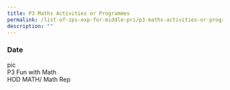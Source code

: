 ```yaml
---
title: P3 Maths Activities or Programmes
permalink: /list-of-zps-exp-for-middle-pri/p3-maths-activities-or-programmes/
description: ""
---
```

### **Date**
pic<br>P3 Fun with Math<br>HOD MATH/ Math Rep